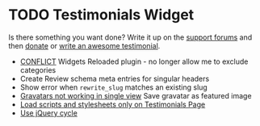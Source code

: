 # TODO Testimonials Widget

Is there something you want done? Write it up on the [support forums](http://wordpress.org/support/plugin/testimonials-widget) and then [donate](http://aihr.us/about-aihrus/donate/) or [write an awesome testimonial](http://aihr.us/about-aihrus/testimonials/add-testimonial/).

* [CONFLICT](https://aihrus.zendesk.com/agent/#/tickets/562) Widgets Reloaded plugin - no longer allow me to exclude categories
* Create Review schema meta entries for singular headers
* Show error when `rewrite_slug` matches an existing slug
* [Gravatars not working in single view](http://aihr.us/testimonial/jay-ramirez/) Save gravatar as featured image
* [Load scripts and stylesheets only on Testimonials Page](http://wordpress.org/support/topic/load-scripts-and-stylesheets-only-on-testimonials-page)
* [Use jQuery cycle](http://wordpress.org/support/topic/animation-not-disabling?replies=12#post-4655776)
